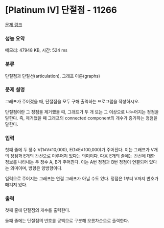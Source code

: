 # [Platinum IV] 단절점 - 11266 

[문제 링크](https://www.acmicpc.net/problem/11266) 

### 성능 요약

메모리: 47948 KB, 시간: 524 ms

### 분류

단절점과 단절선(articulation), 그래프 이론(graphs)

### 문제 설명

<p>그래프가 주어졌을 때, 단절점을 모두 구해 출력하는 프로그램을 작성하시오.</p>

<p>단절점이란 그 정점을 제거했을 때, 그래프가 두 개 또는 그 이상으로 나누어지는 정점을 말한다. 즉, 제거했을 때 그래프의 connected component의 개수가 증가하는 정점을 말한다.</p>

### 입력 

 <p>첫째 줄에 두 정수 V(1≤V≤10,000), E(1≤E≤100,000)가 주어진다. 이는 그래프가 V개의 정점과 E개의 간선으로 이루어져 있다는 의미이다. 다음 E개의 줄에는 간선에 대한 정보를 나타내는 두 정수 A, B가 주어진다. 이는 A번 정점과 B번 정점이 연결되어 있다는 의미이며, 방향은 양방향이다.</p>

<p>입력으로 주어지는 그래프는 연결 그래프가 아닐 수도 있다. 정점은 1부터 V까지 번호가 매겨져 있다.</p>

### 출력 

 <p>첫째 줄에 단절점의 개수를 출력한다.</p>

<p>둘째 줄에는 단절점의 번호를 공백으로 구분해 오름차순으로 출력한다.</p>

